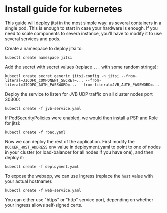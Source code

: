 # Install guide for kubernetes

This guide will deploy jitsi in the most simple way: as several containers in a single pod. This is enough to start in case your hardware is enough. If you need to scale components to severa instance, you'll have to modify it to use several services and pods.

Create a namespace to deploy jitsi to:

`kubectl create namespace jitsi`

Add the secret with secret values (replace `...` with some random strings):

`kubectl create secret generic jitsi-config -n jitsi --from-literal=JICOFO_COMPONENT_SECRET=... --from-literal=JICOFO_AUTH_PASSWORD=... --from-literal=JVB_AUTH_PASSWORD=... `

Deploy the service to listen for JVB UDP traffic on all cluster nodes port 30300:

`kubectl create -f jvb-service.yaml`

If PodSecurityPolicies were enabled, we would then install a PSP and Role for jitsi:

`kubectl create -f rbac.yaml`

Now we can deploy the rest of the application. First modify the `DOCKER_HOST_ADDRESS` env value in deployment.yaml to point to one of nodes in your cluster (or load-balancer for all nodes if you have one), and then deploy it:

`kubectl create -f deployment.yaml`

To expose the webapp, we can use Ingress (replace the `host` value with your actual hostname):

`kubectl create -f web-service.yaml`

You can either use "https" or "http" service port, depending on whether your ingress allows self-signed certs.

